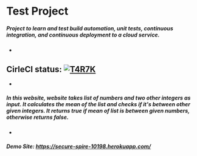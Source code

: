 # Test Project
##### Project to learn and test build automation, unit tests, continuous integration, and continuous deployment to a cloud service.

-

## CirleCI status:  [![T4R7K](https://circleci.com/gh/t4r7k/Bil481-HW1.svg?style=svg)](https://app.circleci.com/pipelines/github/t4r7k)

-
    
##### In this website, website takes list of numbers and two other integers as input. It calculates the mean of the list and checks if it's between other given integers. It returns true if mean of list is between given numbers, otherwise returns false.

- 

##### Demo Site: https://secure-spire-10198.herokuapp.com/
